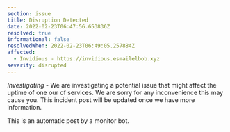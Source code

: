 ```yaml
---
section: issue
title: Disruption Detected
date: 2022-02-23T06:47:56.653836Z
resolved: true
informational: false
resolvedWhen: 2022-02-23T06:49:05.257884Z
affected:
  - Invidious - https://invidious.esmailelbob.xyz
severity: disrupted
---
```

*Investigating* - We are investigating a potential issue that might affect the uptime of one our of services. We are sorry for any inconvenience this may cause you. This incident post will be updated once we have more information.

This is an automatic post by a monitor bot.
        